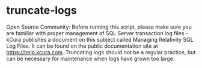 # truncate-logs
Open Source Community: Before running this script, please make sure you are familiar with proper management of SQL Server transaction log files - kCura publishes a document on this subject called Managing Relativity SQL Log Files.  It can be found on the public documentation site at https://help.kcura.com.  Truncating logs should not be a regular practice, but can be necessary for maintenance when logs have grown too large.
